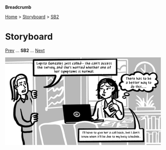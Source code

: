 **Breadcrumb**

[Home](../home.md) > [Storyboard](storyboard_1.md) > [SB2](storyboard_2.md)

# Storyboard
[Prev](storyboard_1.md) ... **SB2** ...  [Next](storyboard_3.md)

![Busy surgeon imaging better PRO process](../img/storyboard/storyboard_p2.jpg)